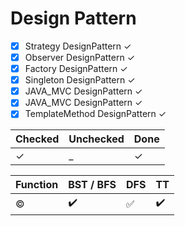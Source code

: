 # Design Pattern #

- [X] Strategy DesignPattern &check;
- [X] Observer DesignPattern &check;
- [X] Factory  DesignPattern &check;
- [X] Singleton  DesignPattern &check;
- [X] JAVA_MVC  DesignPattern &check;
- [X] JAVA_MVC  DesignPattern &check;
- [X] TemplateMethod DesignPattern &check;

|Checked|Unchecked|Done
|---|---|---|
|&check;|_|&check;|

Function | BST / BFS | DFS | TT
:------------ | :-------------| :-------------| :-------------
&copy; | :heavy_check_mark: |  :white_check_mark: | :heavy_check_mark: